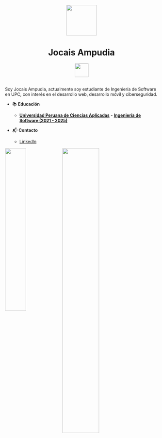 <div align="center">
  <img src="https://github.com/Anmol-Baranwal/Cool-GIFs-For-GitHub/assets/74038190/b3fef2db-e671-4610-bb84-1d65533dc5fb" width="100">
  <h1>Jocais Ampudia</h1><img src="https://user-images.githubusercontent.com/74038190/214644152-52f47eb3-5e31-4f47-8758-05c9468d5596.gif" width="45">
<br><br>

</div>

<!--
**IsaacAmp24/IsaacAmp24** is a ✨ _special_ ✨ repository because its `README.md` (this file) appears on your GitHub profile.

Here are some ideas to get you started:

- 🔭 I’m currently working on ...
- 🌱 I’m currently learning ...
- 👯 I’m looking to collaborate on ...
- 🤔 I’m looking for help with ...
- 💬 Ask me about ...
- 📫 How to reach me: ...
- 😄 Pronouns: ...
- ⚡ Fun fact: ...
-->

Soy Jocais Ampudia, actualmente soy estudiante de Ingeniería de Software en UPC, con interés en el desarrollo web, desarrollo móvil y ciberseguridad.

- 📚 **Educación**

  - **[Universidad Peruana de Ciencias Aplicadas](https://www.upc.edu.pe)** - **[Ingeniería de Software (2021 - 2025)](https://pregrado.upc.edu.pe/facultad-de-ingenieria/ingenieria-de-software/)**

- 📬 **Contacto**

  - [LinkedIn](https://www.linkedin.com/in/jos%C3%A9-carlos-isaac-ampudia-flores-6b7899274)


<div>
  <img src="https://github-readme-stats.vercel.app/api/top-langs/?username=IsaacAmp24&layout=compact&theme=tokyonight" align="left" width="37%">
  <img src="https://github-readme-stats.vercel.app/api?username=IsaacAmp24&show_icons=true&theme=tokyonight&rank_icon=github" align="left" width="49%">
</div>
